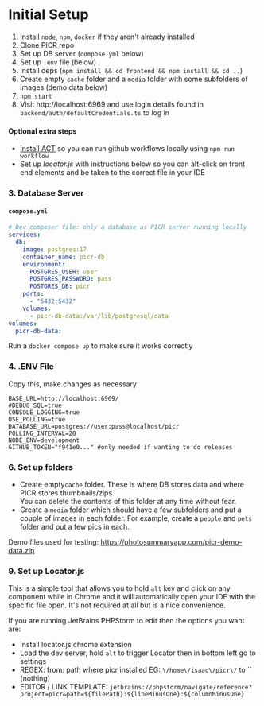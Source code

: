 
# Initial Setup

1. Install `node`, `npm`, `docker` if they aren't already installed
2. Clone PICR repo
3. Set up DB server (`compose.yml` below)
4. Set up `.env` file (below)
5. Install deps (`npm install && cd frontend && npm install && cd ..`)
6. Create empty `cache` folder and a `media` folder with some subfolders of images (demo data below)
7. `npm start`
8. Visit http://localhost:6969 and use login details found in `backend/auth/defaultCredentials.ts` to log in

#### Optional extra steps

- [Install ACT](https://nektosact.com/installation/index.html) so you can run github workflows locally using `npm run workflow`
- Set up _locator.js_ with instructions below so you can alt-click on front end elements and be taken to the correct file in your IDE

### 3. Database Server
#### `compose.yml`
```yaml
# Dev composer file: only a database as PICR server running locally
services:
  db:
    image: postgres:17
    container_name: picr-db
    environment:
      POSTGRES_USER: user
      POSTGRES_PASSWORD: pass
      POSTGRES_DB: picr
    ports:
      - "5432:5432"
    volumes:
      - picr-db-data:/var/lib/postgresql/data
volumes:
  picr-db-data:
```
Run a `docker compose up` to make sure it works correctly

### 4. .ENV File
Copy this, make changes as necessary
```dotenv
BASE_URL=http://localhost:6969/
#DEBUG_SQL=true
CONSOLE_LOGGING=true
USE_POLLING=true
DATABASE_URL=postgres://user:pass@localhost/picr
POLLING_INTERVAL=20
NODE_ENV=development
GITHUB_TOKEN="f941e0..." #only needed if wanting to do releases
```

### 6. Set up folders
- Create empty`cache` folder. These is where DB stores data and where PICR stores thumbnails/zips.  
  You can delete the contents of this folder at any time without fear.
- Create a `media` folder which should have a few subfolders and put a couple of images in each folder.
  For example, create a `people` and `pets` folder and put a few pics in each.

Demo files used for testing: https://photosummaryapp.com/picr-demo-data.zip

### 9. Set up Locator.js
This is a simple tool that allows you to hold `alt` key and click on any component while in Chrome and it will automatically open your IDE with the specific file open. 
It's not required at all but is a nice convenience. 

If you are running JetBrains PHPStorm to edit then the options you want are:
- Install locator.js chrome extension
- Load the dev server, hold `alt` to trigger Locator then in bottom left go to settings
- REGEX: from: path where picr installed EG: `\/home\/isaac\/picr\/` to `` (nothing)
- EDITOR / LINK TEMPLATE: `jetbrains://phpstorm/navigate/reference?project=picr&path=${filePath}:${lineMinusOne}:${columnMinusOne}`


